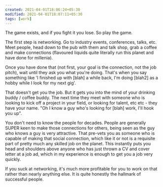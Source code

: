 ```yaml
---
created: 2021-04-01T18:06:24+05:30
modified: 2021-04-01T18:07:11+05:30
tags: [work]
---
```


 The game exists, and if you fight it you lose. So play the game.
 
The first step is networking. Go to industry events, conferences, talks, etc. Meet people, head down to the pub with them and talk shop, grab a coffee and make connections (flavoured liquids quite literally run this planet and have done for millenia).
 
Once you have done that (not first, your goal is the connection, not the job pitch), wait until they ask you what you're doing. That's when you say something like 'I finished up with [blah] a while back, I'm doing [blah2] as a hobby while I look for my next gig'.
 
That doesn't get you the job. But it gets you into the mind of your drinking buddy / coffee buddy. The next time they meet with someone who is looking to kick off a project in your field, or looking for talent, etc etc - they have your name. "Oh I know a guy who's looking for [blah] work, I'll hook you up".
 
You don't need to know the people for decades. People are generally SUPER keen to make those connections for others, being seen as the guy who knows a guy is very attractive. That pre-vets you as someone who is capable of making that social connection, which like it or not is a requisite part of pretty much any skilled job on the planet. This instantly puts you head and shoulders above anyone who has just thrown a CV and cover letter at a job ad, which in my experience is enough to get you a job very quickly.
 
If you suck at networking, it's much more profitable for you to work on that rather than nearly anything else. It is quite honestly the hallmark of successful people. 
